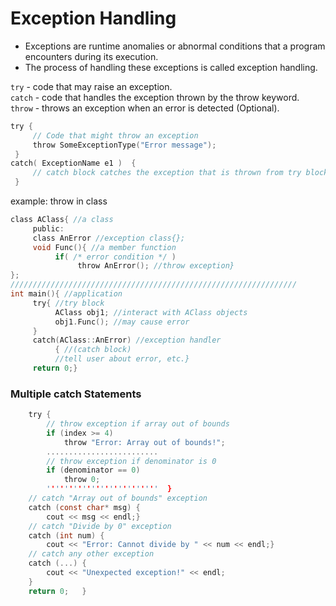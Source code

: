# Exception Handling
- Exceptions are runtime anomalies or abnormal conditions that a program encounters during its execution.
- The process of handling these exceptions is called exception handling.

```try``` - code that may raise an exception.\
```catch``` - code that handles the exception thrown by the throw keyword.\
```throw``` - throws an exception when an error is detected (Optional).
```C
try {         
     // Code that might throw an exception
     throw SomeExceptionType("Error message");
 } 
catch( ExceptionName e1 )  {   
     // catch block catches the exception that is thrown from try block
 }
```
example: throw in class
```C
class AClass{ //a class
     public:
     class AnError //exception class{};
     void Func(){ //a member function
          if( /* error condition */ )
               throw AnError(); //throw exception}
};
////////////////////////////////////////////////////////////////
int main(){ //application
     try{ //try block
          AClass obj1; //interact with AClass objects
          obj1.Func(); //may cause error
     }
     catch(AClass::AnError) //exception handler
          { //(catch block)
          //tell user about error, etc.}
     return 0;}
```
### Multiple catch Statements
```C
    try {     
        // throw exception if array out of bounds
        if (index >= 4)
            throw "Error: Array out of bounds!";
        .........................    
        // throw exception if denominator is 0
        if (denominator == 0)
            throw 0;
        '''''''''''''''''''''''''  }
    // catch "Array out of bounds" exception
    catch (const char* msg) {
        cout << msg << endl;}
    // catch "Divide by 0" exception
    catch (int num) {
        cout << "Error: Cannot divide by " << num << endl;}
    // catch any other exception
    catch (...) {
        cout << "Unexpected exception!" << endl;
    }
    return 0;   }
```
